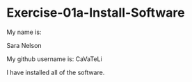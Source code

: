 # Exercise-01a-Install-Software
My name is:

Sara Nelson

My github username is:
CaVaTeLi

I have installed all of the software.
